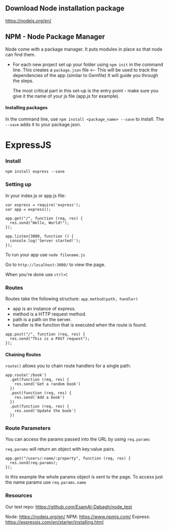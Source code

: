 ## Download Node installation package
https://nodejs.org/en/ 

## NPM - Node Package Manager
Node come with a package manager. It puts modules in place so that node can find them. 

* For each new project set up your folder using `npm init` in the command line. 
  This creates a `package.json` file <-- This will be used to track the dependencies of the app (similar to Gemfile)
  It will guide you through the steps. 

  The most critical part in this set-up is the entry point - make sure you give it the name of your js file (app.js for example).

#### Installing packages

In the command line, use `npm install <package_name> --save` to install. The `--save` adds it to your package.json. 


# ExpressJS

### Install
`npm install express --save`

### Setting up
In your index.js or app.js file: 

```
var express = require('express');
var app = express();

app.get("/", function (req, res) {
  res.send("Hello, World!");
});

app.listen(3000, function () {
  console.log('Server started!');
});
```

To run your app use `node filename.js`

Go to `http://localhost:3000/` to view the page. 

When you're done use `ctrl+C`

### Routes

Routes take the following structure: 
`app.method(path, handler)`

* app is an instance of express.
* method is a HTTP request method.
* path is a path on the server.
* handler is the function that is executed when the route is found. 

```
app.post("/", function (req, res) {
  res.send("This is a POST request");
});
```

#### Chaining Routes
`route()` allows you to chain route handlers for a single path:

```
app.route('/book')
  .get(function (req, res) {
    res.send('Get a random book')
  })
  .post(function (req, res) {
    res.send('Add a book')
  })
  .put(function (req, res) {
    res.send('Update the book')
  })
```

### Route Parameters 

You can access the params passed into the URL by using `req.params`

`req.params` will return an object with key:value pairs. 

```
app.get("/users/:name/:property", function (req, res) {
  res.send(req.params);
});
```

In this example the whole params object is sent to the page. To access just the name params use `req.params.name`



### Resources
Our test repo: https://github.com/EsamAl-Dabagh/node_test 

Node: https://nodejs.org/en/
NPM: https://www.npmjs.com/
Express: https://expressjs.com/en/starter/installing.html 